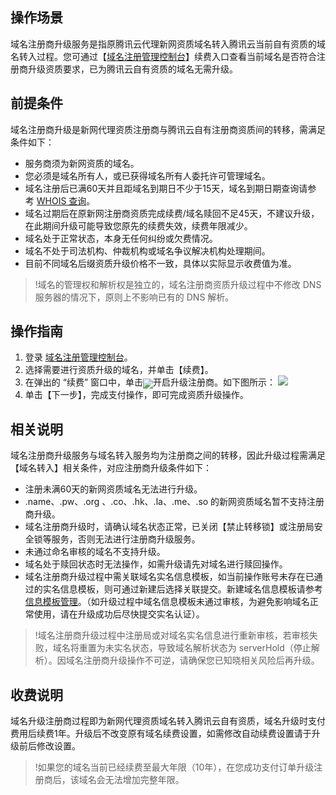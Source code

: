## 操作场景
域名注册商升级服务是指原腾讯云代理新网资质域名转⼊腾讯云当前自有资质的域名转入过程。您可通过【[域名注册管理控制台](https://console.cloud.tencent.com/domain)】续费入口查看当前域名是否符合注册商升级资质要求，已为腾讯云自有资质的域名无需升级。


## 前提条件
域名注册商升级是新网代理资质注册商与腾讯云自有注册商资质间的转移，需满足条件如下：
- 服务商须为新网资质的域名。
- 您必须是域名所有人，或已获得域名所有人委托许可管理域名。
- 域名注册后已满60天并且距域名到期日不少于15天，域名到期日期查询请参考 [WHOIS 查询](https://cloud.tencent.com/document/product/242/40413)。
- 域名过期后在原新网注册商资质完成续费/域名赎回不足45天，不建议升级，在此期间升级可能导致您原先的续费失效，续费年限减少。
- 域名处于正常状态，本身无任何纠纷或欠费情况。
- 域名不处于司法机构、仲裁机构或域名争议解决机构处理期间。
- 目前不同域名后缀资质升级价格不一致，具体以实际显示收费值为准。

>!域名的管理权和解析权是独立的，域名注册商资质升级过程中不修改 DNS 服务器的情况下，原则上不影响已有的 DNS 解析。

## 操作指南
1. 登录 [域名注册管理控制台](https://console.cloud.tencent.com/domain)。
2. 选择需要进行资质升级的域名，并单击【续费】。
3. 在弹出的 “续费” 窗口中，单击<span ><img src="https://main.qcloudimg.com/raw/ce844f426842c9ae41963f5d3bc4f4c0.png" style="margin-bottom:-5px;"/></span>开启升级注册商。如下图所示：
![](https://main.qcloudimg.com/raw/bd458e60d5ce5797b62f4dcbf163b01c.png)
4. 单击【下一步】，完成支付操作，即可完成资质升级操作。

## 相关说明
域名注册商升级服务与域名转入服务均为注册商之间的转移，因此升级过程需满足【域名转入】相关条件，对应注册商升级条件如下：
- 注册未满60天的新网资质域名无法进行升级。
- .name、.pw、.org 、.co、.hk、.la、.me、.so 的新网资质域名暂不支持注册商升级。
- 域名注册商升级时，请确认域名状态正常，已关闭【禁止转移锁】或注册局安全锁等服务，否则无法进行注册商升级服务。
- 未通过命名审核的域名不支持升级。
- 域名处于赎回状态时无法操作，如需升级请先对域名进行赎回操作。
- 域名注册商升级过程中需关联域名实名信息模板，如当前操作账号未存在已通过的实名信息模板，则可通过新建后选择关联提交。新建域名信息模板请参考 [信息模板管理](https://cloud.tencent.com/document/product/242/15435)。（如升级过程中域名信息模板未通过审核，为避免影响域名正常使用，请在升级成功后尽快提交实名认证）。


>!域名注册商升级过程中注册局或对域名实名信息进行重新审核，若审核失败，域名将重置为未实名状态，导致域名解析状态为 serverHold（停止解析）。因域名注册商升级操作不可逆，请确保您已知晓相关风险后再升级。


## 收费说明
域名升级注册商过程即为新网代理资质域名转入腾讯云自有资质，域名升级时支付费用后续费1年。升级后不改变原有域名续费设置，如需修改自动续费设置请于升级前后修改设置。
>!如果您的域名当前已经续费至最大年限（10年），在您成功支付订单升级注册商后，该域名会无法增加完整年限。


